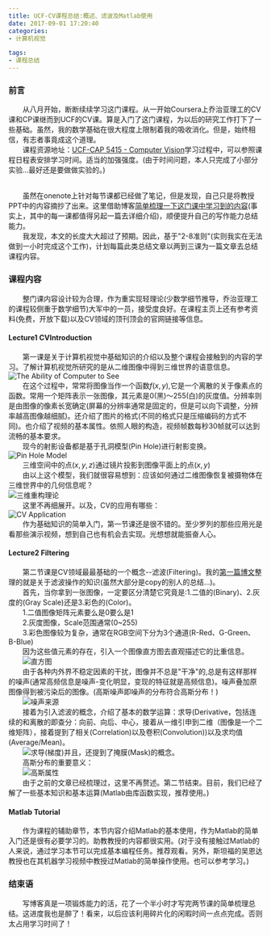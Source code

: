 ```yaml
---
title: UCF-CV课程总结:概述、滤波及Matlab使用
date: 2017-09-01 17:20:40
categories:
- 计算机视觉

tags:
- 课程总结
---
```

### 前言
&emsp;&emsp;从八月开始，断断续续学习这门课程。从一开始Coursera上乔治亚理工的CV课和CP课继而到UCF的CV课。算是入门了这门课程，为以后的研究工作打下了一些基础。虽然，我的数学基础在很大程度上限制着我的吸收消化。但是，始终相信，有志者事竟成这个道理。
<br/>&emsp;&emsp;课程资源地址：[UCF-CAP 5415 - Computer Vision](http://crcv.ucf.edu/courses/CAP5415/Fall2012/)学习过程中，可以参照课程日程表安排学习时间。适当的加强强度。(由于时间问题，本人只完成了小部分实验...最好还是要做做实验的。)

<!--more-->

<br/>&emsp;&emsp;虽然在onenote上针对每节课都已经做了笔记，但是发现，自己只是将教授PPT中的内容摘抄了出来。这里借助博客<u>简单梳理一下这门课中学习到的内容</u>(事实上，其中的每一课都值得另起一篇去详细介绍)，顺便提升自己的写作能力总结能力。
<br/>&emsp;&emsp;我发现，本文的长度大大超过了预期。因此，基于"2-8准则"(实则我实在无法做到一小时完成这个工作)，计划每篇此类总结文章以两到三课为一篇文章去总结课程内容。
### 课程内容
&emsp;&emsp;整门课内容设计较为合理，作为重实现轻理论(少数学细节推导，乔治亚理工的课程较侧重于数学细节)大军中的一员，接受度良好。在课程主页上还有参考资料(免费，开放下载)以及CV领域的顶刊顶会的官网链接等信息。

#### Lecture1 CVIntroduction

&emsp;&emsp;第一课是关于计算机视觉中基础知识的介绍以及整个课程会接触到的内容的学习。了解计算机视觉所研究的是从二维图像中得到三维世界的语意信息。
<br/>![The Ability of Computer to See](http://ou5rpeic9.bkt.clouddn.com/1%E8%AE%A1%E7%AE%97%E6%9C%BA%E8%A7%86%E8%A7%89%E9%A2%86%E5%9F%9F.png)
<br/>&emsp;&emsp;在这个过程中，常常将图像当作一个函数$f(x,y)$,它是一个离散的关于像素点的函数。常用一个矩阵表示一张图像，其元素是0(黑)～255(白)的灰度值。分辨率则是由图像的像素长宽确定(屏幕的分辨率通常是固定的，但是可以向下调整，分辨率越高图像越细腻)。还介绍了图片的格式(不同的格式只是压缩编码的方式不同)。也介绍了视频的基本属性。依照人眼的构造，视频帧数每秒30帧就可以达到流畅的基本要求。
<br/>&emsp;&emsp;现今的射影设备都是基于孔洞模型(Pin Hole)进行射影变换。
<br/>![Pin Hole Model](http://ou5rpeic9.bkt.clouddn.com/2Pin%20Hole%20Model.png)
<br/>&emsp;&emsp;三维空间中的点$(x,y,z)$通过镜片投影到图像平面上的点$(x,y)$
<br/>&emsp;&emsp;由以上这个模型，我们就很容易想到：应该如何通过二维图像恢复被摄物体在三维世界中的几何信息呢？
<br/>![三维重构理论](http://ou5rpeic9.bkt.clouddn.com/3%E4%BB%8E%E4%BA%8C%E7%BB%B4%E5%9B%BE%E5%83%8F%E6%81%A2%E5%A4%8D%E4%B8%89%E7%BB%B4%E4%BF%A1%E6%81%AF.png)
<br/>&emsp;&emsp;这里不再细展开。以及，CV的应用有哪些：
<br/>![CV Application](http://ou5rpeic9.bkt.clouddn.com/4CV%20Applicatioin.png)
<br/>&emsp;&emsp;作为基础知识的简单入门，第一节课还是很不错的。至少罗列的那些应用光是看那些演示视频，想到自己也有机会去实现。光想想就能振奋人心。

#### Lecture2 Filtering
&emsp;&emsp;第二节课是CV领域最最基础的一个概念--滤波(Filtering)。我的[第一篇博文](https://cvblogs.cn/2017/08/11/image-processing-operation1/)整理的就是关于滤波操作的知识(虽然大部分是copy的别人的总结...)。
<br/>&emsp;&emsp;首先，当你拿到一张图像，一定要区分清楚它究竟是:1.二值的(Binary)、2.灰度的(Gray Scale)还是3.彩色的(Color)。
<br/>&emsp;&emsp;1.二值图像矩阵元素要么是0要么是1
<br/>&emsp;&emsp;2.灰度图像，Scale范围通常(0~255)
<br/>&emsp;&emsp;3.彩色图像较为复杂，通常在RGB空间下分为3个通道(R-Red、G-Green、B-Blue)
<br/>&emsp;&emsp;因为这些值元素的存在，引入一个图像直方图去直观描述它的比重信息。
<br/>&emsp;&emsp;![直方图](http://ou5rpeic9.bkt.clouddn.com/5%E7%9B%B4%E6%96%B9%E5%9B%BE.png)
<br/>&emsp;&emsp;由于各种内外界不稳定因素的干扰，图像并不总是"干净"的,总是有这样那样的噪声(通常高频信息是噪声-变化明显，变现的特征就是高频信息)。噪声叠加原图像得到被污染后的图像。(高斯噪声即噪声的分布符合高斯分布！)
<br/>&emsp;&emsp;![噪声来源](http://ou5rpeic9.bkt.clouddn.com/6%E5%99%AA%E5%A3%B0%E6%9D%A5%E6%BA%90.png)
<br/>&emsp;&emsp;接着为引入滤波的概念，介绍了基本的数学运算：求导(Derivative，包括连续的和离散的即查分：向前、向后、中心，接着从一维引申到二维（图像是一个二维矩阵），接着提到了相关(Correlation)以及卷积(Convolution))以及求均值(Average/Mean)。
<br/>&emsp;&emsp;![求导(梯度)](http://ou5rpeic9.bkt.clouddn.com/7%E4%BA%8C%E7%BB%B4%E6%B1%82%E5%AF%BC%28%E6%A2%AF%E5%BA%A6%29.png)并且，还提到了掩膜(Mask)的概念。
<br/>&emsp;&emsp;高斯分布的重要意义：
<br/>&emsp;&emsp;![高斯属性](http://ou5rpeic9.bkt.clouddn.com/8%E9%AB%98%E6%96%AF%E6%A8%A1%E5%9E%8B%E5%B1%9E%E6%80%A7.png)
<br/>&emsp;&emsp;由于之前的文章已经梳理过，这里不再赘述。第二节结束。目前，我们已经了解了一些基本知识和基本运算(Matlab由库函数实现，推荐使用。)

#### Matlab Tutorial
&emsp;&emsp;作为课程的辅助章节，本节内容介绍Matlab的基本使用，作为Matlab的简单入门还是很有必要学习的。助教教授的内容都很实用。(对于没有接触过Matlab的人来说，通过学习本节可以完成基本编程任务。推荐观看。另外，斯坦福的吴恩达教授也在其机器学习视频中教授过Matlab的简单操作使用。也可以参考学习。)


### 结束语
&emsp;&emsp;写博客真是一项锻炼能力的活，花了一个半小时才写完两节课的简单梳理总结。这进度我也是醉了！看来，以后应该利用碎片化的闲暇时间一点点完成。否则太占用学习时间了！